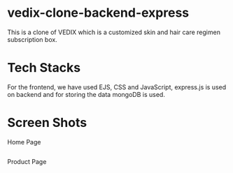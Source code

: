 # vedix-clone-backend-express
This is a clone of VEDIX which is a customized skin and hair care regimen subscription box.

# Tech Stacks
For the frontend, we have used EJS, CSS and JavaScript, express.js is used on backend and for storing the data mongoDB is used.

# Screen Shots

<p>Home Page</p>
<img src="">

<p>Product Page</p>
<img src="">
<img src="">
